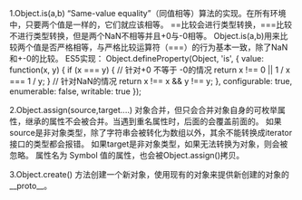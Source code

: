 1.Object.is(a,b)
“Same-value equality”（同值相等）算法的实现。在所有环境中，只要两个值是一样的，它们就应该相等。
==比较会进行类型转换，===比较不进行类型转换，但是两个NaN不相等并且+0与-0相等。
Object.is(a,b)用来比较两个值是否严格相等，与严格比较运算符（===）的行为基本一致，除了NaN和+-0的比较。
ES5实现：
Object.defineProperty(Object, 'is', {
  value: function(x, y) {
    if (x === y) {
      // 针对+0 不等于 -0的情况
      return x !== 0 || 1 / x === 1 / y;
    }
    // 针对NaN的情况
    return x !== x && y !== y;
  },
  configurable: true,
  enumerable: false,
  writable: true
});


2.Object.assign(source,target....)
对象合并，但只会合并对象自身的可枚举属性，继承的属性不会被合并。当遇到重名属性时，后面的会覆盖前面的。
如果source是非对象类型，除了字符串会被转化为数组以外，其余不能转换成iterator接口的类型都会报错。
如果target是非对象类型，如果无法转换为对象，则会被忽略。
属性名为 Symbol 值的属性，也会被Object.assign()拷贝。


3.Object.create()
方法创建一个新对象，使用现有的对象来提供新创建的对象的__proto__。